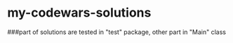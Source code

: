 ﻿# my-codewars-solutions

 ###part of  solutions are tested in "test" package, other part in "Main" class

